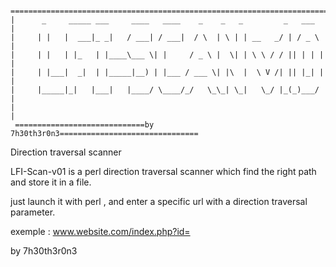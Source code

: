      ==========================================================================
    |      _     _____ ___     ____   ____    _    _   _         _   ___       |
    |     | |   |  ___|_ _|   / ___| / ___|  / \  | \ | | __   _/ | / _ \      |
    |     | |   | |_   | |____\___ \| |     / _ \ |  \| | \ \ / / || | | |     |
    |     | |___|  _|  | |_____|__) | |___ / ___ \| |\  |  \ V /| || |_| |     |
    |     |_____|_|   |___|   |____/ \____/_/   \_\_| \_|   \_/ |_(_)___/      |
    |                                                                          |
     =============================by 7h30th3r0n3===============================


Direction traversal scanner

LFI-Scan-v01 is a perl direction traversal scanner which find the right path and store it in a file.

just launch it with perl , and enter a specific url with a direction traversal parameter.

exemple : www.website.com/index.php?id=


by 7h30th3r0n3
